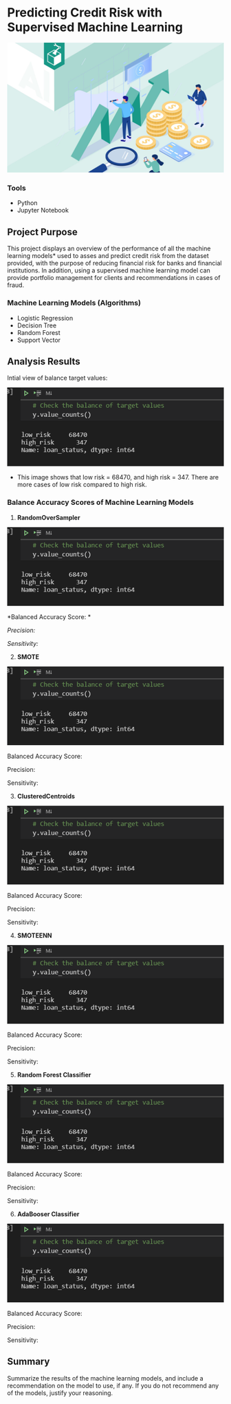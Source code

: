 # Predicting Credit Risk with Supervised Machine Learning 

![](https://github.com/MarielaKaradzhova/Credit_Risk_Analysis/blob/main/resources/cr.jpg)

### Tools
 - Python
 - Jupyter Notebook

## Project Purpose

This project displays an overview of the performance of all the machine learning models* used to asses and predict credit risk from the dataset provided, with the purpose of reducing financial risk for banks and financial institutions. In addition, using a supervised machine learning model can provide portfolio management for clients and recommendations in cases of fraud.


### Machine Learning Models (Algorithms)
 - Logistic Regression
 - Decision Tree
 - Random Forest
 - Support Vector 

##  Analysis Results
Intial view of balance target values:

![](https://github.com/MarielaKaradzhova/Credit_Risk_Analysis/blob/main/resources/df_bal.png)

 - This image shows that low risk = 68470, and high risk = 347. There are more cases of low risk compared to high risk. 

### Balance Accuracy Scores of Machine Learning Models


1. **RandomOverSampler** 


![](https://github.com/MarielaKaradzhova/Credit_Risk_Analysis/blob/main/resources/df_bal.png)
 
*Balanced Accuracy Score: *

*Precision:*

*Sensitivity:*


 
2. **SMOTE**


![](https://github.com/MarielaKaradzhova/Credit_Risk_Analysis/blob/main/resources/df_bal.png)

 
Balanced Accuracy Score: 

Precision:

Sensitivity:


3. **ClusteredCentroids**


 ![](https://github.com/MarielaKaradzhova/Credit_Risk_Analysis/blob/main/resources/df_bal.png)
 
  
Balanced Accuracy Score: 

Precision:

Sensitivity:


4. **SMOTEENN**


![](https://github.com/MarielaKaradzhova/Credit_Risk_Analysis/blob/main/resources/df_bal.png)

 
Balanced Accuracy Score: 

Precision:

Sensitivity:


5. **Random Forest Classifier**


![](https://github.com/MarielaKaradzhova/Credit_Risk_Analysis/blob/main/resources/df_bal.png)
 
  
Balanced Accuracy Score: 

Precision:

Sensitivity:


6. **AdaBooser Classifier**


![](https://github.com/MarielaKaradzhova/Credit_Risk_Analysis/blob/main/resources/df_bal.png)

 
Balanced Accuracy Score: 

Precision:

Sensitivity:


## Summary

Summarize the results of the machine learning models, and include a recommendation on the model to use, if any. If you do not recommend any of the models, justify your reasoning.
